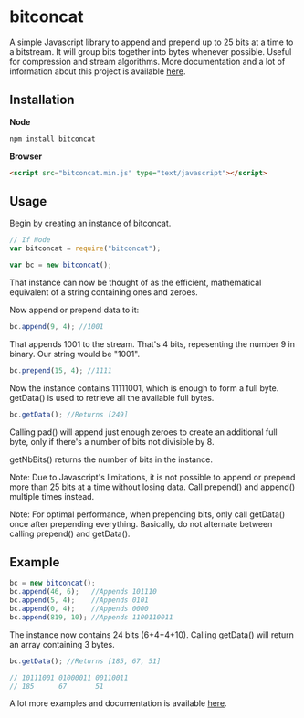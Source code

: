 # bitconcat

A simple Javascript library to append and prepend up to 25 bits at a time to a bitstream. It will group bits together into bytes whenever possible. Useful for compression and stream algorithms. More documentation and a lot of information about this project is available [here](http://simongrondin.name/?p=91).

## Installation

__Node__
```javascript
npm install bitconcat
```
__Browser__
```html
<script src="bitconcat.min.js" type="text/javascript"></script>
```

## Usage

Begin by creating an instance of bitconcat.
```javascript
// If Node
var bitconcat = require("bitconcat");

var bc = new bitconcat();
```
That instance can now be thought of as the efficient, mathematical equivalent of a string containing ones and zeroes.

Now append or prepend data to it:
```javascript
bc.append(9, 4); //1001
```
That appends 1001 to the stream. That's 4 bits, repesenting the number 9 in binary.
Our string would be "1001".

```javascript
bc.prepend(15, 4); //1111
```
Now the instance contains 11111001, which is enough to form a full byte. getData() is used to retrieve all the available full bytes.
```javascript
bc.getData(); //Returns [249]
```

Calling pad() will append just enough zeroes to create an additional full byte, only if there's a number of bits not divisible by 8.

getNbBits() returns the number of bits in the instance.

Note: Due to Javascript's limitations, it is not possible to append or prepend more than 25 bits at a time without losing data. Call prepend() and append() multiple times instead.

Note: For optimal performance, when prepending bits, only call getData() once after prepending everything. Basically, do not alternate between calling prepend() and getData().

## Example

```javascript
bc = new bitconcat();
bc.append(46, 6);   //Appends 101110
bc.append(5, 4);    //Appends 0101
bc.append(0, 4);    //Appends 0000
bc.append(819, 10); //Appends 1100110011
```
The instance now contains 24 bits (6+4+4+10). Calling getData() will return an array containing 3 bytes.
```javascript
bc.getData(); //Returns [185, 67, 51]

// 10111001 01000011 00110011
// 185      67       51
```

A lot more examples and documentation is available [here](http://simongrondin.name/?p=91).


